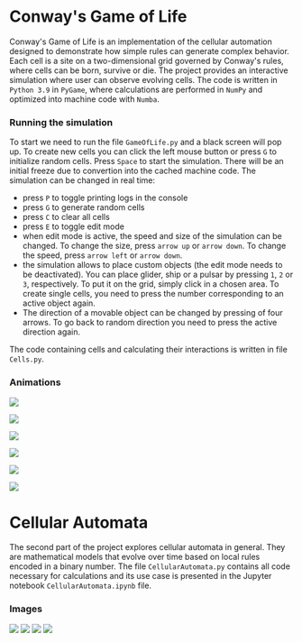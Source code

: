 # Conway's Game of Life

Conway's Game of Life is an implementation of the cellular automation 
designed to demonstrate how simple rules can generate complex behavior.
Each cell is a site on a two-dimensional grid governed by Conway's rules, 
where cells can be born, survive or die. 
The project provides an interactive simulation where user can observe evolving cells.
The code is written in `Python 3.9` in `PyGame`, where calculations are performed in `NumPy` 
and optimized into machine code with `Numba`. 

### Running the simulation

To start we need to run the file `GameOfLife.py` and a black screen will pop up.
To create new cells you can click the left mouse button or press `G` to initialize random cells.
Press `Space` to start the simulation. There will be an initial freeze due to convertion into the cached machine code.
The simulation can be changed in real time:
* press `P` to toggle printing logs in the console
* press `G` to generate random cells
* press `C` to clear all cells
* press `E` to toggle edit mode
* when edit mode is active, the speed and size of the simulation can be changed.
To change the size, press `arrow up` or `arrow down`.
To change the speed, press `arrow left` or `arrow down`.
* the simulation allows to place custom objects (the edit mode needs to be deactivated).
You can place glider, ship or a pulsar by pressing `1`, `2` or `3`, respectively. 
To put it on the grid, simply click in a chosen area. To create single cells, 
you need to press the number corresponding to an active object again.
* The direction of a movable object can be changed by pressing of four arrows. 
To go back to random direction you need to press the active direction again.

The code containing cells and calculating their interactions is written in file `Cells.py`.

### Animations

![](animations/squarenobg.gif)

![](animations/glidernobg.gif)

![](animations/shipnobg.gif)

![](animations/randomnobg.gif)

![](animations/zoomout1nobg.gif)

![](animations/zoomout2nobg.gif)


# Cellular Automata

The second part of the project explores cellular automata in general.
They are mathematical models that evolve over time based on local rules encoded in a binary number.
The file `CellularAutomata.py` contains all code necessary for calculations and
its use case is presented in the Jupyter notebook `CellularAutomata.ipynb` file.

### Images

![](images/cellular_automata.png)
![](images/automata_boundary_conditions.png)
![](images/cellular_automata_boundary_rule30.png)
![](images/cellular_automata_evo_rule61.png)

